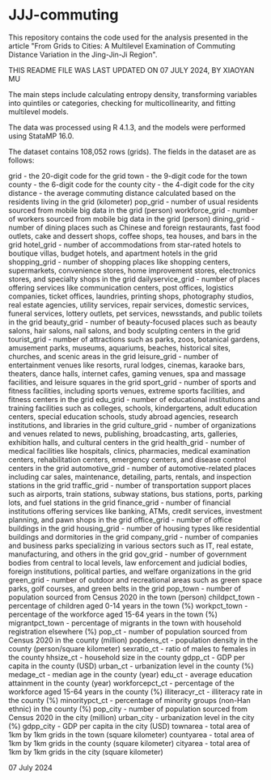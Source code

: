 # JJJ-commuting
This repository contains the code used for the analysis presented in the article "From Grids to Cities: A Multilevel Examination of Commuting Distance Variation in the Jing-Jin-Ji Region".

THIS README FILE WAS LAST UPDATED ON 07 JULY 2024, BY XIAOYAN MU

The main steps include calculating entropy density, transforming variables into quintiles or categories, checking for multicollinearity, and fitting multilevel models.

The data was processed using R 4.1.3, and the models were performed using StataMP 16.0.

The dataset contains 108,052 rows (grids). The fields in the dataset are as follows:

grid - the 20-digit code for the grid
town - the 9-digit code for the town
county - the 6-digit code for the county
city - the 4-digit code for the city
distance - the average commuting distance calculated based on the residents living in the grid (kilometer)
pop_grid - number of usual residents sourced from mobile big data in the grid (person)
workforce_grid - number of workers sourced from mobile big data in the grid (person)
dining_grid - number of dining places such as Chinese and foreign restaurants, fast food outlets, cake and dessert shops, coffee shops, tea houses, and bars in the grid
hotel_grid - number of accommodations from star-rated hotels to boutique villas, budget hotels, and apartment hotels in the grid
shopping_grid - number of shopping places like shopping centers, supermarkets, convenience stores, home improvement stores, electronics stores, and specialty shops in the grid
dailyservice_grid - number of places offering services like communication centers, post offices, logistics companies, ticket offices, laundries, printing shops, photography studios, real estate agencies, utility services, repair services, domestic services, funeral services, lottery outlets, pet services, newsstands, and public toilets in the grid
beauty_grid - number of beauty-focused places such as beauty salons, hair salons, nail salons, and body sculpting centers in the grid
tourist_grid - number of attractions such as parks, zoos, botanical gardens, amusement parks, museums, aquariums, beaches, historical sites, churches, and scenic areas in the grid
leisure_grid - number of entertainment venues like resorts, rural lodges, cinemas, karaoke bars, theaters, dance halls, internet cafes, gaming venues, spa and massage facilities, and leisure squares in the grid
sport_grid - number of sports and fitness facilities, including sports venues, extreme sports facilities, and fitness centers in the grid
edu_grid - number of educational institutions and training facilities such as colleges, schools, kindergartens, adult education centers, special education schools, study abroad agencies, research institutions, and libraries in the grid
culture_grid - number of organizations and venues related to news, publishing, broadcasting, arts, galleries, exhibition halls, and cultural centers in the grid
health_grid - number of medical facilities like hospitals, clinics, pharmacies, medical examination centers, rehabilitation centers, emergency centers, and disease control centers in the grid
automotive_grid - number of automotive-related places including car sales, maintenance, detailing, parts, rentals, and inspection stations in the grid
traffic_grid - number of transportation support places such as airports, train stations, subway stations, bus stations, ports, parking lots, and fuel stations in the grid
finance_grid - number of financial institutions offering services like banking, ATMs, credit services, investment planning, and pawn shops in the grid
office_grid - number of office buildings in the grid
housing_grid - number of housing types like residential buildings and dormitories in the grid
company_grid - number of companies and business parks specializing in various sectors such as IT, real estate, manufacturing, and others in the grid
gov_grid - number of government bodies from central to local levels, law enforcement and judicial bodies, foreign institutions, political parties, and welfare organizations in the grid
green_grid - number of outdoor and recreational areas such as green space parks, golf courses, and green belts in the grid
pop_town - number of population sourced from Census 2020 in the town (person)
childpct_town - percentage of children aged 0-14 years in the town (%)
workpct_town - percentage of the workforce aged 15-64 years in the town (%)
migrantpct_town - percentage of migrants in the town with household registration elsewhere (%)
pop_ct - number of population sourced from Census 2020 in the county (million)
popdens_ct - population density in the county (person/square kilometer)
sexratio_ct - ratio of males to females in the county
hhsize_ct - household size in the county
gdpp_ct - GDP per capita in the county (USD)
urban_ct - urbanization level in the county (%)
medage_ct - median age in the county (year)
edu_ct - average education attainment in the county (year)
workforcepct_ct - percentage of the workforce aged 15-64 years in the county (%)
illiteracyr_ct - illiteracy rate in the county (%)
minoritypct_ct - percentage of minority groups (non-Han ethnic) in the county (%)
pop_city - number of population sourced from Census 2020 in the city (million)
urban_city - urbanization level in the city (%)
gdpp_city - GDP per capita in the city (USD)
townarea - total area of 1km by 1km grids in the town (square kilometer)
countyarea - total area of 1km by 1km grids in the county (square kilometer)
cityarea - total area of 1km by 1km grids in the city (square kilometer)


07 July 2024
